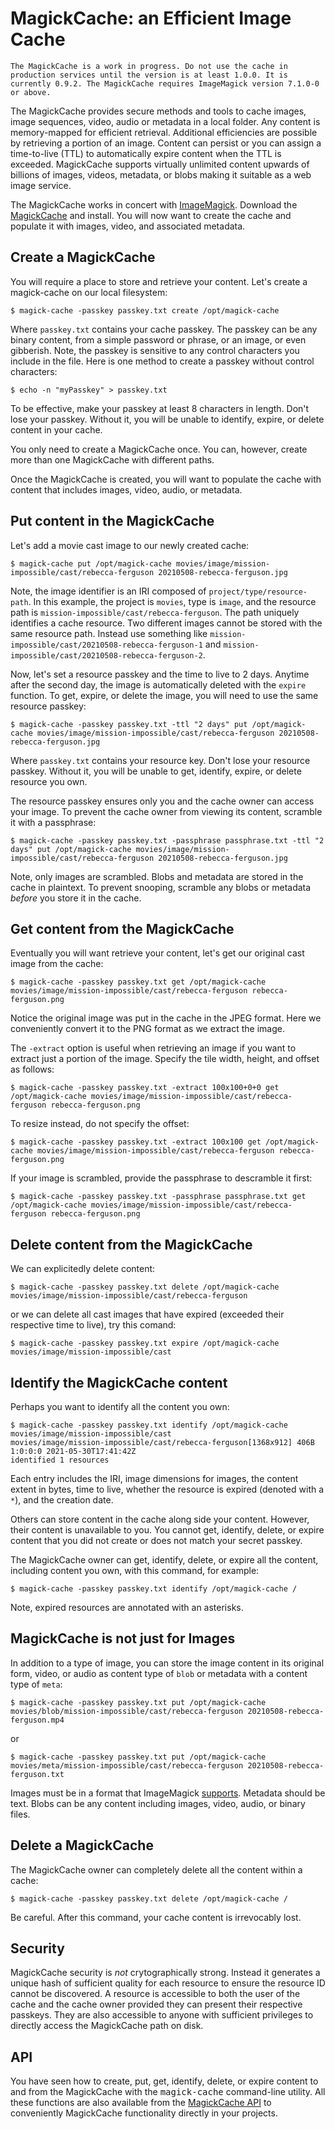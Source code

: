 # MagickCache: an Efficient Image Cache

`The MagickCache is a work in progress. Do not use the cache in production services until the version is at least 1.0.0. It is currently 0.9.2. The MagickCache requires ImageMagick version 7.1.0-0 or above.`

The MagickCache provides secure methods and tools to cache images, image
sequences, video, audio or metadata in a local folder. Any content is
memory-mapped for efficient retrieval.  Additional efficiencies are possible by
retrieving a portion of an image.  Content can persist or you can assign a
time-to-live (TTL) to automatically expire content when the TTL is exceeded.
MagickCache supports virtually unlimited content upwards of billions of images,
videos, metadata, or blobs making it suitable as a web image service.

The MagickCache works in concert with [ImageMagick](https://imagemagick.org). Download the [MagickCache](https://github.com/ImageMagick/MagickCache) and install. You will now want to create the cache and populate it with images, video, and associated metadata.

## Create a MagickCache
You will require a place to store and retrieve your content.  Let's create a magick-cache on our local filesystem:

```
$ magick-cache -passkey passkey.txt create /opt/magick-cache
```

Where `passkey.txt` contains your cache passkey. The passkey can be any binary content, from a simple password or phrase, or an image, or even gibberish.  Note, the passkey is sensitive to any control characters you include in the file.  Here is one method to create a passkey without control characters:

```
$ echo -n "myPasskey" > passkey.txt
```

To be effective, make your passkey at least 8 characters in length.  Don't lose your passkey. Without it, you will be unable to identify, expire, or delete content in your cache.

You only need to create a MagickCache once.  You can, however, create more than one MagickCache with different paths.

Once the MagickCache is created, you will want to populate the cache with content that includes images, video, audio, or metadata.

## Put content in the MagickCache

Let's add a movie cast image to our newly created cache:</p>

```
$ magick-cache put /opt/magick-cache movies/image/mission-impossible/cast/rebecca-ferguson 20210508-rebecca-ferguson.jpg
```

Note, the image identifier is an IRI composed of `project/type/resource-path`. In this example, the project is `movies`, type is `image`, and the resource path is `mission-impossible/cast/rebecca-ferguson`. The path uniquely identifies a cache resource. Two different images cannot be stored with the same resource path. Instead use something like `mission-impossible/cast/20210508-rebecca-ferguson-1` and `mission-impossible/cast/20210508-rebecca-ferguson-2`.

Now, let's set a resource passkey and the time to live to 2 days. Anytime after the second day, the image is automatically deleted with the `expire` function. To get, expire, or delete the image, you will need to use the same resource passkey:

```
$ magick-cache -passkey passkey.txt -ttl "2 days" put /opt/magick-cache movies/image/mission-impossible/cast/rebecca-ferguson 20210508-rebecca-ferguson.jpg
```

Where `passkey.txt` contains your resource key. Don't lose your resource passkey. Without it, you will be unable to get, identify, expire, or delete resource you own.

The resource passkey ensures only you and the cache owner can access your image.  To prevent the cache owner from viewing its content, scramble it with a passphrase:

```
$ magick-cache -passkey passkey.txt -passphrase passphrase.txt -ttl "2 days" put /opt/magick-cache movies/image/mission-impossible/cast/rebecca-ferguson 20210508-rebecca-ferguson.jpg
```

Note, only images are scrambled.  Blobs and metadata are stored in the cache in plaintext. To prevent snooping, scramble any blobs or metadata *before* you store it in the cache.

## Get content from the MagickCache

Eventually you will want retrieve your content, let's get our original cast image from the cache:

```
$ magick-cache -passkey passkey.txt get /opt/magick-cache movies/image/mission-impossible/cast/rebecca-ferguson rebecca-ferguson.png
```

Notice the original image was put in the cache in the JPEG format. Here we conveniently convert it to the PNG format as we extract the image.

The `-extract` option is useful when retrieving an image if you want to extract just a portion of the image. Specify the tile width, height, and offset as follows:

```
$ magick-cache -passkey passkey.txt -extract 100x100+0+0 get /opt/magick-cache movies/image/mission-impossible/cast/rebecca-ferguson rebecca-ferguson.png
```

To resize instead, do not specify the offset:

```
$ magick-cache -passkey passkey.txt -extract 100x100 get /opt/magick-cache movies/image/mission-impossible/cast/rebecca-ferguson rebecca-ferguson.png
```

If your image is scrambled, provide the passphrase to descramble it first:

```
$ magick-cache -passkey passkey.txt -passphrase passphrase.txt get /opt/magick-cache movies/image/mission-impossible/cast/rebecca-ferguson rebecca-ferguson.png
```

## Delete content from the MagickCache

We can explicitedly delete content:

```
$ magick-cache -passkey passkey.txt delete /opt/magick-cache movies/image/mission-impossible/cast/rebecca-ferguson 
```

or we can delete all cast images that have expired (exceeded their respective time to live), try this comand:

```
$ magick-cache -passkey passkey.txt expire /opt/magick-cache movies/image/mission-impossible/cast
```

## Identify the MagickCache content

Perhaps you want to identify all the content you own:

```
$ magick-cache -passkey passkey.txt identify /opt/magick-cache movies/image/mission-impossible/cast
movies/image/mission-impossible/cast/rebecca-ferguson[1368x912] 406B  1:0:0:0 2021-05-30T17:41:42Z
identified 1 resources
```

Each entry includes the IRI, image dimensions for images, the content extent in bytes, time to live, whether the resource is expired (denoted with a `*`), and the creation date.

Others can store content in the cache along side your content.  However, their content is unavailable to you.  You cannot get, identify, delete, or expire content that you did not create or does not match your secret passkey.

The MagickCache owner can get, identify, delete, or expire all the content, including content you own, with this command, for example:

```
$ magick-cache -passkey passkey.txt identify /opt/magick-cache /
```

Note, expired resources are annotated with an asterisks.

## MagickCache is not just for Images

In addition to a type of image, you can store the image content in its original form, video, or audio as content type of `blob` or metadata with a content type of `meta`:

```
$ magick-cache -passkey passkey.txt put /opt/magick-cache movies/blob/mission-impossible/cast/rebecca-ferguson 20210508-rebecca-ferguson.mp4
```

or

```
$ magick-cache -passkey passkey.txt put /opt/magick-cache movies/meta/mission-impossible/cast/rebecca-ferguson 20210508-rebecca-ferguson.txt
```

Images must be in a format that ImageMagick [supports](https://imagemagick.org/script/formats.php).  Metadata should be text.  Blobs can be any content including images, video, audio, or binary files.

## Delete a MagickCache

The MagickCache owner can completely delete all the content within a cache:

```
$ magick-cache -passkey passkey.txt delete /opt/magick-cache /
```

Be careful. After this command, your cache content is irrevocably lost.

## Security

MagickCache security is *not* crytographically strong.  Instead it generates a unique hash of sufficient quality for each resource to ensure the resource ID cannot be discovered.  A resource is accessible to both the user of the cache and the cache owner provided they can present their respective passkeys.  They are also accessible to anyone with sufficient privileges to directly access the MagickCache path on disk.

## API

You have seen how to create, put, get, identify, delete, or expire content to and from the MagickCache with the <samp>magick-cache</samp> command-line utility.  All these functions are also available from the [MagickCache API](https://github.com/ImageMagick/MagickCache) to conveniently MagickCache functionality directly in your projects.
